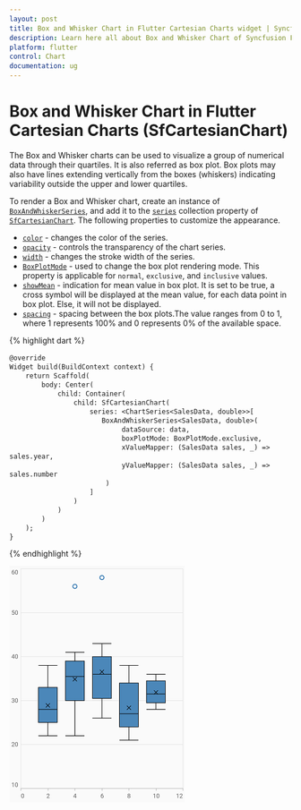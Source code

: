 ```yaml
---
layout: post
title: Box and Whisker Chart in Flutter Cartesian Charts widget | Syncfusion 
description: Learn here all about Box and Whisker Chart of Syncfusion Flutter Cartesian Charts (SfCartesianChart) widget and more.
platform: flutter
control: Chart
documentation: ug
---
```


# Box and Whisker Chart in Flutter Cartesian Charts (SfCartesianChart)

The Box and Whisker charts can be used to visualize a group of numerical data through their quartiles. It is also referred as box plot. Box plots may also have lines extending vertically from the boxes (whiskers) indicating variability outside the upper and lower quartiles.

To render a Box and Whisker chart, create an instance of [`BoxAndWhiskerSeries`](https://pub.dev/documentation/syncfusion_flutter_charts/latest/charts/BoxAndWhiskerSeries-class.html), and add it to the [`series`](https://pub.dev/documentation/syncfusion_flutter_charts/latest/charts/SfCartesianChart/series.html) collection property of [`SfCartesianChart`](https://pub.dev/documentation/syncfusion_flutter_charts/latest/charts/SfCartesianChart/SfCartesianChart.html). The following properties to customize the appearance.

* [`color`](https://pub.dev/documentation/syncfusion_flutter_charts/latest/charts/CartesianSeries/color.html) - changes the color of the series.
* [`opacity`](https://pub.dev/documentation/syncfusion_flutter_charts/latest/charts/CartesianSeries/opacity.html) - controls the transparency of the chart series.
* [`width`](https://pub.dev/documentation/syncfusion_flutter_charts/latest/charts/CartesianSeries/width.html) - changes the stroke width of the series.
* [`BoxPlotMode`](https://pub.dev/documentation/syncfusion_flutter_charts/latest/charts/BoxPlotMode-class.html) - used to change the box plot rendering mode. This property is applicable for 
`normal`, `exclusive`, and `inclusive` values.
* [`showMean`](https://pub.dev/documentation/syncfusion_flutter_charts/latest/charts/BoxAndWhiskerSeries/showMean.html) - indication for mean value in box plot. It is set to be true, a cross symbol will be displayed at the mean value, for each data point in box plot. Else, it will not be displayed.
* [`spacing`](https://pub.dev/documentation/syncfusion_flutter_charts/latest/charts/BoxAndWhiskerSeries/spacing.html) - spacing between the box plots.The value ranges from 0 to 1, where 1 represents 100% and 0 represents 0% of the available space.

{% highlight dart %}

    @override
    Widget build(BuildContext context) {
        return Scaffold(
            body: Center(
                child: Container(
                    child: SfCartesianChart(
                        series: <ChartSeries<SalesData, double>>[
                           BoxAndWhiskerSeries<SalesData, double>(
                                dataSource: data,
                                boxPlotMode: BoxPlotMode.exclusive,
                                xValueMapper: (SalesData sales, _) => sales.year,
                                yValueMapper: (SalesData sales, _) => sales.number
                            )
                        ]
                    )
                )
            )   
        );
    }

{% endhighlight %}

![box and whisker chart](images/cartesian-chart-types/box_and_whisker.png)
